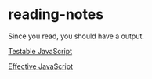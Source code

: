 # reading-notes
Since you read, you should have a output.

[Testable JavaScript](https://github.com/neal1991/reading-notes/issues/1)

[Effective JavaScript](https://github.com/neal1991/reading-notes/issues/6)
